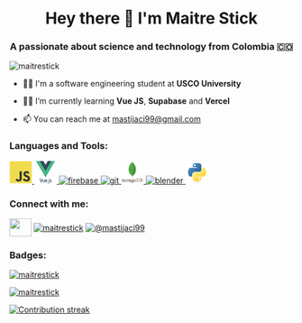<h1 align="center">Hey there 👋 I'm Maitre Stick</h1>
<h3 align="center">A passionate about science and technology from Colombia 🇨🇴</h3>

<p align="left"> <img src="https://komarev.com/ghpvc/?username=maitrestick&label=Profile%20views&color=0e75b6&style=flat" alt="maitrestick" /> </p>

- 👨‍🎓 I'm a software engineering student at **USCO University**

- 👨‍💻 I’m currently learning **Vue JS**, **Supabase** and **Vercel**

- 📫 You can reach me at [mastijaci99@gmail.com](mailto:mastijaci99@gmail.com)

<h3 align="left">Languages and Tools:</h3>
<p align="left"> <a href="https://developer.mozilla.org/en-US/docs/Web/JavaScript" target="_blank" rel="noreferrer"> <img src="https://raw.githubusercontent.com/devicons/devicon/master/icons/javascript/javascript-original.svg" alt="javascript" width="40" height="40"/> </a> <a href="https://vuejs.org/" target="_blank" rel="noreferrer"> <img src="https://raw.githubusercontent.com/devicons/devicon/master/icons/vuejs/vuejs-original-wordmark.svg" alt="vuejs" width="40" height="40"/> </a> <a href="https://firebase.google.com/" target="_blank" rel="noreferrer"> <img src="https://www.vectorlogo.zone/logos/firebase/firebase-icon.svg" alt="firebase" width="40" height="40"/> </a> <a href="https://git-scm.com/" target="_blank" rel="noreferrer"> <img src="https://www.vectorlogo.zone/logos/git-scm/git-scm-icon.svg" alt="git" width="40" height="40"/> </a> <a href="https://www.mongodb.com/" target="_blank" rel="noreferrer"> <img src="https://raw.githubusercontent.com/devicons/devicon/master/icons/mongodb/mongodb-original-wordmark.svg" alt="mongodb" width="40" height="40"/> </a> <a href="https://www.blender.org/" target="_blank" rel="noreferrer"> <img src="https://download.blender.org/branding/community/blender_community_badge_white.svg" alt="blender" width="40" height="40"/> </a>  <a href="https://www.python.org/" target="_blank" rel="noreferrer"> <img src="https://raw.githubusercontent.com/devicons/devicon/master/icons/python/python-original.svg" alt="python" width="40" height="40"/> </a>
</p>


<h3 align="left">Connect with me:</h3>
<p align="left">
<a href="https://www.github.com/maitrestick" target="_blank" rel="noreferrer"><img align="center" src="https://raw.githubusercontent.com/danielcranney/readme-generator/main/public/icons/socials/github.svg" width="39" height="32" /></a>  
<a href="https://linkedin.com/in/maitrestick" target="_blank"><img align="center" 
src="https://raw.githubusercontent.com/rahuldkjain/github-profile-readme-generator/master/src/images/icons/Social/linked-in-alt.svg" 
alt="maitrestick" height="26" width="30" /></a>
<a href="https://medium.com/@mastijaci99" target="_blank">
  <img align="center" src="https://raw.githubusercontent.com/fortawesome/font-awesome/master/svgs/brands/medium-m.svg" alt="@mastijaci99" height="35" width="40" />
</a>
</p>

<h3 align="left">Badges:</h3>

<a href="https://github.com/maitrestick" align="left"><img src="https://github-readme-stats.vercel.app/api/top-langs?username=maitrestick&show_icons=true&locale=en&layout=compact&theme=dark" alt="maitrestick" /></a>

<a href="http://www.github.com/maitrestick"><img src="https://github-readme-stats.vercel.app/api?username=maitrestick&show_icons=true&locale=en&theme=dark" alt="maitrestick" /></a> 

<a href="https://readme-streak-stats.vercel.app/?user=maitrestick&theme=dark"><img src="https://readme-streak-stats.vercel.app/?user=maitrestick&theme=dark" alt="Contribution streak" /></a>

